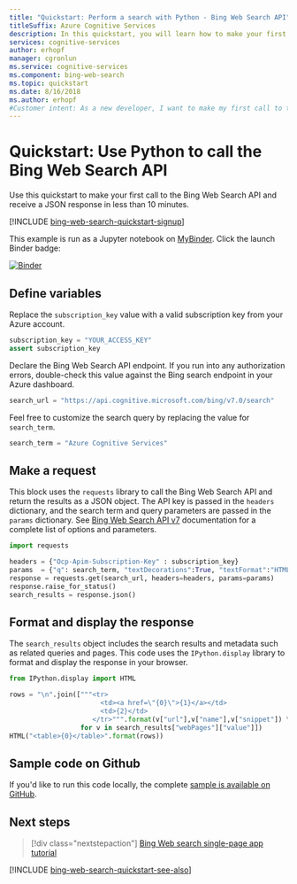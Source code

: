 ```yaml
---
title: "Quickstart: Perform a search with Python - Bing Web Search API"
titleSuffix: Azure Cognitive Services
description: In this quickstart, you will learn how to make your first call to the Bing Web Search API using Python and receive a JSON response.
services: cognitive-services
author: erhopf
manager: cgronlun
ms.service: cognitive-services
ms.component: bing-web-search
ms.topic: quickstart
ms.date: 8/16/2018
ms.author: erhopf
#Customer intent: As a new developer, I want to make my first call to the Bing Web Search API and receive a response using Python.
---
```


# Quickstart: Use Python to call the Bing Web Search API  

Use this quickstart to make your first call to the Bing Web Search API and receive a JSON response in less than 10 minutes.  

[!INCLUDE [bing-web-search-quickstart-signup](../../../../includes/bing-web-search-quickstart-signup.md)]

This example is run as a Jupyter notebook on [MyBinder](https://mybinder.org). Click the launch Binder badge:

[![Binder](https://mybinder.org/badge.svg)](https://mybinder.org/v2/gh/Microsoft/cognitive-services-notebooks/master?filepath=BingWebSearchAPI.ipynb)

## Define variables

Replace the `subscription_key` value with a valid subscription key from your Azure account.

```python
subscription_key = "YOUR_ACCESS_KEY"
assert subscription_key
```

Declare the Bing Web Search API endpoint. If you run into any authorization errors, double-check this value against the Bing search endpoint in your Azure dashboard.

```python
search_url = "https://api.cognitive.microsoft.com/bing/v7.0/search"
```

Feel free to customize the search query by replacing the value for `search_term`.

```python
search_term = "Azure Cognitive Services"
```

## Make a request

This block uses the `requests` library to call the Bing Web Search API and return the results as a JSON object. The API key is passed in the `headers` dictionary, and the search term and query parameters are passed in the `params` dictionary. See [Bing Web Search API v7](https://docs.microsoft.com/rest/api/cognitiveservices/bing-web-api-v7-reference) documentation for a complete list of options and parameters.

```python
import requests

headers = {"Ocp-Apim-Subscription-Key" : subscription_key}
params  = {"q": search_term, "textDecorations":True, "textFormat":"HTML"}
response = requests.get(search_url, headers=headers, params=params)
response.raise_for_status()
search_results = response.json()
```

## Format and display the response

The `search_results` object includes the search results and metadata such as related queries and pages. This code uses the `IPython.display` library to format and display the response in your browser.

```python
from IPython.display import HTML

rows = "\n".join(["""<tr>
                       <td><a href=\"{0}\">{1}</a></td>
                       <td>{2}</td>
                     </tr>""".format(v["url"],v["name"],v["snippet"]) \
                  for v in search_results["webPages"]["value"]])
HTML("<table>{0}</table>".format(rows))
```

## Sample code on Github

If you'd like to run this code locally, the complete [sample is available on GitHub](https://github.com/Azure-Samples/cognitive-services-REST-api-samples/blob/master/nodejs/Search/BingWebSearchv7.js).

## Next steps

> [!div class="nextstepaction"]
> [Bing Web search single-page app tutorial](../tutorial-bing-web-search-single-page-app.md)

[!INCLUDE [bing-web-search-quickstart-see-also](../../../../includes/bing-web-search-quickstart-see-also.md)]
